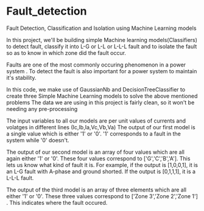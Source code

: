 # Fault_detection
Fault Detection, Classification and Isolation using Machine Learning models

In this project, we'll be building simple Machine learning models(Classifiers) to detect fault, classify it into L-G or L-L or L-L-L fault and to isolate the fault so as to know in which zone did the fault occur.

Faults are one of the most commonly occuring phenomenon in a power system .
To detect the fault is also important for a power system to maintain it's stability.

In this code, we make use of GaussianNb and DecisionTreeClassifier to create three Simple Machine Learning models to solve the above mentioned problems
The data we are using in this project is fairly clean, so it won't be needing any pre-processing

The input variables to all our models are per unit values of currents and volatges in different lines (Ic,Ib,Ia,Vc,Vb,Va)
The output of our first model is a single value which is either '1' or '0'. '1' corresponds to a fault in the system while '0' doesn't.

The output of our second model is an array of four values which are all again either '1' or '0'. These four values correspond to ['G','C','B','A']. This lets us know what kind of fault it is. For example, if the output is [1,0,0,1], it is an L-G fault with A-phase and ground shorted. If the output is [0,1,1,1], it is a L-L-L fault.

The output of the third model is an array of three elements which are all either '1' or '0'. These three values correspond to ['Zone 3','Zone 2','Zone 1'] . This indicates where the fault occured.
